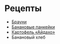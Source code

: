# Рецепты

- [Брауни](brownie.md)
- [Банановые панкейки](banana.md)
- [Картофель «Айдахо»](idaho.md)
- Банановый хлеб
